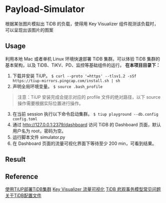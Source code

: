 # Payload-Simulator

根据某张图片模拟出 TiDB 的负载，使得用 Key Visualizer 组件观测该负载时，可以呈现出该图片的图案

## Usage
利用本地 Mac 或者单机 Linux 环境快速部署 TiDB 集群。可以体验 TiDB 集群的基本架构，以及 TiDB、TiKV、PD、监控等基础组件的运行。
**在本项目目录下：**
1. 下载并安装 TiUP。
`$ curl --proto '=https' --tlsv1.2 -sSf https://tiup-mirrors.pingcap.com/install.sh | sh`
2. 声明全局环境变量。
`$ source .bash_profile`
> 注意：TiUP 安装完成会提示对应的 profile 文件的绝对路径，以下 source 操作需要根据实际位置进行操作。
3. 在当前 session 执行以下命令启动集群。
`$ tiup playground --db.config config.toml`
4. 通过 http://127.0.0.1:2379/dashboard 访问 TiDB 的 Dashboard 页面，默认用户名为 root，密码为空。
5. 运行脚本文件 simulator.py
6. 在 Dashboard 页面的流量可视化界面下等待至少 200 min，可看到结果。

## Result

## Reference
[使用TiUP部署TiDB集群](https://pingcap.com/docs-cn/stable/quick-start-with-tidb/#%E7%AC%AC%E4%BA%8C%E7%A7%8D%E4%BD%BF%E7%94%A8-tiup-playground-%E5%BF%AB%E9%80%9F%E9%83%A8%E7%BD%B2%E6%9C%AC%E5%9C%B0%E6%B5%8B%E8%AF%95%E7%8E%AF%E5%A2%83)
[Key Visualizer 流量可视化](https://pingcap.com/docs-cn/stable/key-visualizer-monitoring-tool/#key-visualizer-%E6%B5%81%E9%87%8F%E5%8F%AF%E8%A7%86%E5%8C%96)
[TiDB 悲观事务模型常见问题](https://pingcap.com/docs-cn/stable/pessimistic-transaction/#%E5%B8%B8%E8%A7%81%E9%97%AE%E9%A2%98)
[关于TiDB配置文件](https://github.com/pingcap/tidb/blob/master/config/config.toml.example)
